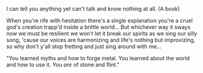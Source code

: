 I can tell you anything yet can't talk and know nothing at all.
(A book)



When you're rife with hesitation
there's a single explanation
you're a cruel god's creation
trapp'd inside a brittle world...
But whichever way it sways
now we must be resilient
we won't let it break our spirits
as we sing our silly song,
'cause our voices are harmonizing
and life's nothing but improvizing,
so why don't y'all stop fretting
and just sing around with me...



 "You learned myths and how to forge metal. You learned about the world and how to use it. You *are* of stone and flint."
